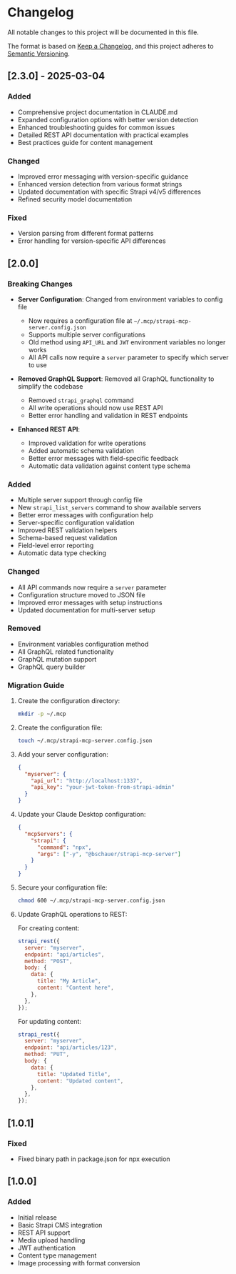 # Changelog

All notable changes to this project will be documented in this file.

The format is based on [Keep a Changelog](https://keepachangelog.com/en/1.0.0/),
and this project adheres to [Semantic Versioning](https://semver.org/spec/v2.0.0.html).

## [2.3.0] - 2025-03-04

### Added
- Comprehensive project documentation in CLAUDE.md
- Expanded configuration options with better version detection
- Enhanced troubleshooting guides for common issues
- Detailed REST API documentation with practical examples
- Best practices guide for content management

### Changed
- Improved error messaging with version-specific guidance
- Enhanced version detection from various format strings
- Updated documentation with specific Strapi v4/v5 differences
- Refined security model documentation

### Fixed
- Version parsing from different format patterns
- Error handling for version-specific API differences

## [2.0.0]

### Breaking Changes

- **Server Configuration**: Changed from environment variables to config file

  - Now requires a configuration file at `~/.mcp/strapi-mcp-server.config.json`
  - Supports multiple server configurations
  - Old method using `API_URL` and `JWT` environment variables no longer works
  - All API calls now require a `server` parameter to specify which server to use

- **Removed GraphQL Support**: Removed all GraphQL functionality to simplify the codebase

  - Removed `strapi_graphql` command
  - All write operations should now use REST API
  - Better error handling and validation in REST endpoints

- **Enhanced REST API**:
  - Improved validation for write operations
  - Added automatic schema validation
  - Better error messages with field-specific feedback
  - Automatic data validation against content type schema

### Added

- Multiple server support through config file
- New `strapi_list_servers` command to show available servers
- Better error messages with configuration help
- Server-specific configuration validation
- Improved REST validation helpers
- Schema-based request validation
- Field-level error reporting
- Automatic data type checking

### Changed

- All API commands now require a `server` parameter
- Configuration structure moved to JSON file
- Improved error messages with setup instructions
- Updated documentation for multi-server setup

### Removed

- Environment variables configuration method
- All GraphQL related functionality
- GraphQL mutation support
- GraphQL query builder

### Migration Guide

1. Create the configuration directory:

   ```bash
   mkdir -p ~/.mcp
   ```

2. Create the configuration file:

   ```bash
   touch ~/.mcp/strapi-mcp-server.config.json
   ```

3. Add your server configuration:

   ```json
   {
     "myserver": {
       "api_url": "http://localhost:1337",
       "api_key": "your-jwt-token-from-strapi-admin"
     }
   }
   ```

4. Update your Claude Desktop configuration:

   ```json
   {
     "mcpServers": {
       "strapi": {
         "command": "npx",
         "args": ["-y", "@bschauer/strapi-mcp-server"]
       }
     }
   }
   ```

5. Secure your configuration file:

   ```bash
   chmod 600 ~/.mcp/strapi-mcp-server.config.json
   ```

6. Update GraphQL operations to REST:

   For creating content:

   ```javascript
   strapi_rest({
     server: "myserver",
     endpoint: "api/articles",
     method: "POST",
     body: {
       data: {
         title: "My Article",
         content: "Content here",
       },
     },
   });
   ```

   For updating content:

   ```javascript
   strapi_rest({
     server: "myserver",
     endpoint: "api/articles/123",
     method: "PUT",
     body: {
       data: {
         title: "Updated Title",
         content: "Updated content",
       },
     },
   });
   ```

## [1.0.1]

### Fixed

- Fixed binary path in package.json for npx execution

## [1.0.0]

### Added

- Initial release
- Basic Strapi CMS integration
- REST API support
- Media upload handling
- JWT authentication
- Content type management
- Image processing with format conversion
